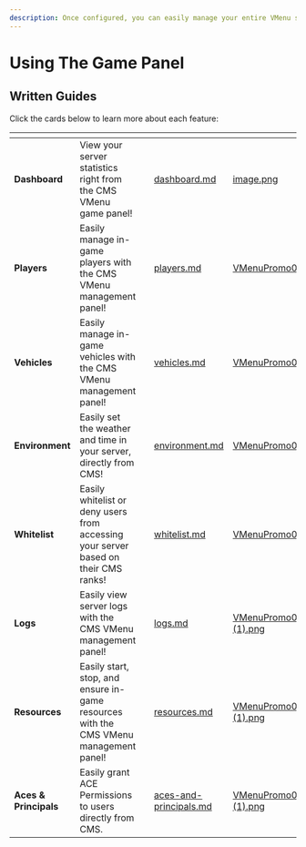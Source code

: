 ```yaml
---
description: Once configured, you can easily manage your entire VMenu server!
---
```


# Using The Game Panel

## Written Guides

Click the cards below to learn more about each feature:

<table data-view="cards"><thead><tr><th></th><th></th><th></th><th data-hidden data-card-target data-type="content-ref"></th><th data-hidden data-card-cover data-type="files"></th></tr></thead><tbody><tr><td><strong>Dashboard</strong></td><td>View your server statistics right from the CMS VMenu game panel!</td><td></td><td><a href="dashboard.md">dashboard.md</a></td><td><a href="../../../.gitbook/assets/image.png">image.png</a></td></tr><tr><td><strong>Players</strong></td><td>Easily manage in-game players with the CMS VMenu management panel!</td><td></td><td><a href="players.md">players.md</a></td><td><a href="../../../.gitbook/assets/VMenuPromo04.png">VMenuPromo04.png</a></td></tr><tr><td><strong>Vehicles</strong></td><td>Easily manage in-game vehicles with the CMS VMenu management panel!</td><td></td><td><a href="vehicles.md">vehicles.md</a></td><td><a href="../../../.gitbook/assets/VMenuPromo05.png">VMenuPromo05.png</a></td></tr><tr><td><strong>Environment</strong></td><td>Easily set the weather and time in your server, directly from CMS!</td><td></td><td><a href="environment.md">environment.md</a></td><td><a href="../../../.gitbook/assets/VMenuPromo08.png">VMenuPromo08.png</a></td></tr><tr><td><strong>Whitelist</strong></td><td>Easily whitelist or deny users from accessing your server based on their CMS ranks!</td><td></td><td><a href="whitelist.md">whitelist.md</a></td><td><a href="../../../.gitbook/assets/VMenuPromo06.png">VMenuPromo06.png</a></td></tr><tr><td><strong>Logs</strong></td><td>Easily view server logs with the CMS VMenu management panel!</td><td></td><td><a href="logs.md">logs.md</a></td><td><a href="../../../.gitbook/assets/VMenuPromo03 (1).png">VMenuPromo03 (1).png</a></td></tr><tr><td><strong>Resources</strong></td><td>Easily start, stop, and ensure in-game resources with the CMS VMenu management panel!</td><td></td><td><a href="resources.md">resources.md</a></td><td><a href="../../../.gitbook/assets/VMenuPromo01 (1).png">VMenuPromo01 (1).png</a></td></tr><tr><td><strong>Aces &#x26; Principals</strong></td><td>Easily grant ACE Permissions to users directly from CMS.</td><td></td><td><a href="aces-and-principals.md">aces-and-principals.md</a></td><td><a href="../../../.gitbook/assets/VMenuPromo02 (1).png">VMenuPromo02 (1).png</a></td></tr></tbody></table>
